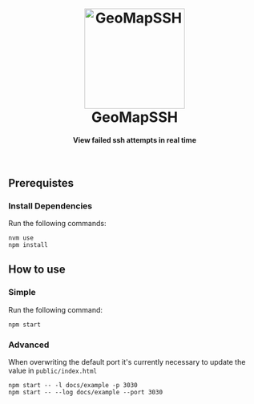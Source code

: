 <h1 align="center">
  <a href="https://github.com/egladman/GeoMapSSH"><img src="docs/imgs/marker.svg" alt="GeoMapSSH" width="200"></a>
  <br>
  GeoMapSSH
  <br>
</h1>

<h4 align="center">View failed ssh attempts in real time</h4>

<br>

## Prerequistes

### Install Dependencies

Run the following commands:
```
nvm use
npm install
```

## How to use

### Simple

Run the following command:
```
npm start
```

### Advanced

When overwriting the default port it's currently necessary to update the value in `public/index.html`

```
npm start -- -l docs/example -p 3030
npm start -- --log docs/example --port 3030
```
